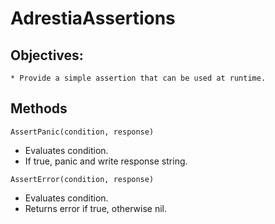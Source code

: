 AdrestiaAssertions
==================

## Objectives:
    * Provide a simple assertion that can be used at runtime.
    
## Methods
```golang
AssertPanic(condition, response)
```
* Evaluates condition.
* If true, panic and write response string.
```golang
AssertError(condition, response)
```
* Evaluates condition.
* Returns error if true, otherwise nil.